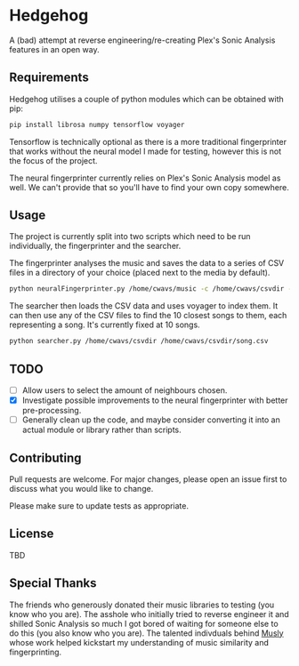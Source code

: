# Hedgehog

A (bad) attempt at reverse engineering/re-creating Plex's Sonic Analysis features in an open way.

## Requirements

Hedgehog utilises a couple of python modules which can be obtained with pip:

```bash
pip install librosa numpy tensorflow voyager
```

Tensorflow is technically optional as there is a more traditional fingerprinter that works without the neural model I made for testing, however this is not the focus of the project.

The neural fingerprinter currently relies on Plex's Sonic Analysis model as well. We can't provide that so you'll have to find your own copy somewhere.

## Usage

The project is currently split into two scripts which need to be run individually, the fingerprinter and the searcher.

The fingerprinter analyses the music and saves the data to a series of CSV files in a directory of your choice (placed next to the media by default).

```bash
python neuralFingerprinter.py /home/cwavs/music -c /home/cwavs/csvdir -m Music.tflite -f mp3
```

The searcher then loads the CSV data and uses voyager to index them. It can then use any of the CSV files to find the 10 closest songs to them, each representing a song. It's currently fixed at 10 songs.

```bash
python searcher.py /home/cwavs/csvdir /home/cwavs/csvdir/song.csv
```

## TODO

- [ ] Allow users to select the amount of neighbours chosen.
- [x] Investigate possible improvements to the neural fingerprinter with better pre-processing.
- [ ] Generally clean up the code, and maybe consider converting it into an actual module or library rather than scripts.

## Contributing

Pull requests are welcome. For major changes, please open an issue first
to discuss what you would like to change.

Please make sure to update tests as appropriate.

## License

TBD

## Special Thanks

The friends who generously donated their music libraries to testing (you know who you are).
The asshole who initially tried to reverse engineer it and shilled Sonic Analysis so much I got bored of waiting for someone else to do this (you also know who you are).
The talented indivduals behind [Musly](https://www.musly.org/) whose work helped kickstart my understanding of music similarity and fingerprinting.
